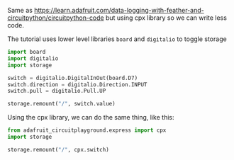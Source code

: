 Same as https://learn.adafruit.com/data-logging-with-feather-and-circuitpython/circuitpython-code but using cpx library so we can write less code.

The tutorial uses lower level libraries `board` and `digitalio` to toggle storage

```py
import board
import digitalio
import storage

switch = digitalio.DigitalInOut(board.D7)
switch.direction = digitalio.Direction.INPUT
switch.pull = digitalio.Pull.UP

storage.remount("/", switch.value)
```

Using the cpx library, we can do the same thing, like this:

```py
from adafruit_circuitplayground.express import cpx
import storage

storage.remount("/", cpx.switch)
```